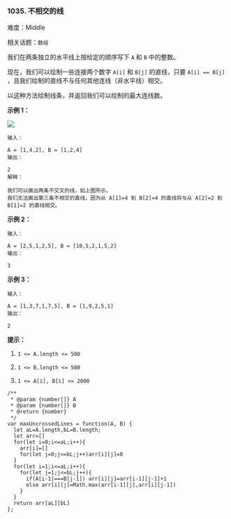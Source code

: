 ### 1035. 不相交的线

难度：Middle

相关话题：`数组`

我们在两条独立的水平线上按给定的顺序写下 `A` 和 `B` 中的整数。



现在，我们可以绘制一些连接两个数字 `A[i]` 和 `B[j]` 的直线，只要 `A[i] == B[j]` ，且我们绘制的直线不与任何其他连线（非水平线）相交。



以这种方法绘制线条，并返回我们可以绘制的最大连线数。







**示例 1：** 



**![](https://assets.leetcode-cn.com/aliyun-lc-upload/uploads/2019/04/28/142.png)** 





```
输入：

A = [1,4,2], B = [1,2,4]
输出：

2
解释：

我们可以画出两条不交叉的线，如上图所示。
我们无法画出第三条不相交的直线，因为从 A[1]=4 到 B[2]=4 的直线将与从 A[2]=2 到 B[1]=2 的直线相交。
```


**示例 2：** 





```
输入：

A = [2,5,1,2,5], B = [10,5,2,1,5,2]
输出：

3

```


**示例 3：** 





```
输入：

A = [1,3,7,1,7,5], B = [1,9,2,5,1]
输出：

2
```






**提示：** 




1.  `1 <= A.length <= 500` 

2.  `1 <= B.length <= 500` 

3.  `1 <= A[i], B[i] <= 2000` 










```
/**
 * @param {number[]} A
 * @param {number[]} B
 * @return {number}
 */
var maxUncrossedLines = function(A, B) {
  let aL=A.length,bL=B.length;
  let arr=[]
  for(let i=0;i<=aL;i++){
    arr[i]=[]
    for(let j=0;j<=bL;j++)arr[i][j]=0
  }
  for(let i=1;i<=aL;i++){
    for(let j=1;j<=bL;j++){
      if(A[i-1]===B[j-1]) arr[i][j]=arr[i-1][j-1]+1
      else arr[i][j]=Math.max(arr[i-1][j],arr[i][j-1])
    }
  }
  return arr[aL][bL]
};



```

